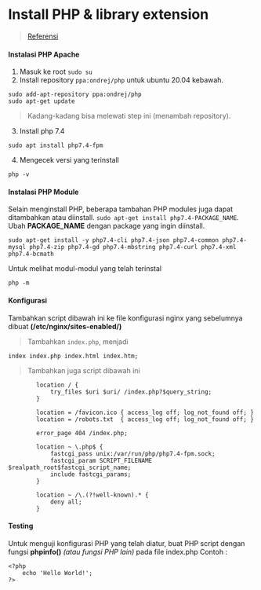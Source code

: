 # Install PHP & library extension

> [Referensi](https://www.digitalocean.com/community/tutorials/how-to-install-php-7-4-and-set-up-a-local-development-environment-on-ubuntu-20-04)

#### Instalasi PHP Apache
1. Masuk ke root `sudo su`
2. Install repository `ppa:ondrej/php` untuk ubuntu 20.04 kebawah.  
```
sudo add-apt-repository ppa:ondrej/php
sudo apt-get update
```
> Kadang-kadang bisa melewati step ini (menambah repository).

3. Install php 7.4
```
sudo apt install php7.4-fpm
```

4. Mengecek versi yang terinstall
```
php -v
```

#### Instalasi PHP Module
Selain menginstall PHP, beberapa tambahan PHP modules juga dapat ditambahkan atau diinstall. `sudo apt-get install php7.4-PACKAGE_NAME`. Ubah **PACKAGE_NAME** dengan package yang ingin diinstall.
```
sudo apt-get install -y php7.4-cli php7.4-json php7.4-common php7.4-mysql php7.4-zip php7.4-gd php7.4-mbstring php7.4-curl php7.4-xml php7.4-bcmath
```

Untuk melihat modul-modul yang telah terinstal
```
php -m
```

#### Konfigurasi
Tambahkan script dibawah ini ke file konfigurasi nginx yang sebelumnya dibuat **(/etc/nginx/sites-enabled/)**
> Tambahkan `index.php`, menjadi 
```
index index.php index.html index.htm;
```
> Tambahkan juga script dibawah ini
```
        location / {
            try_files $uri $uri/ /index.php?$query_string;
        }

        location = /favicon.ico { access_log off; log_not_found off; }
        location = /robots.txt  { access_log off; log_not_found off; }

        error_page 404 /index.php;

        location ~ \.php$ {
            fastcgi_pass unix:/var/run/php/php7.4-fpm.sock;
            fastcgi_param SCRIPT_FILENAME $realpath_root$fastcgi_script_name;
            include fastcgi_params;
        }

        location ~ /\.(?!well-known).* {
            deny all;
        }

```

#### Testing
Untuk menguji konfigurasi PHP yang telah diatur, buat PHP script dengan fungsi **phpinfo()** *(atau fungsi PHP lain)* pada file index.php
Contoh :
```
<?php
    echo 'Hello World!';
?>
```
